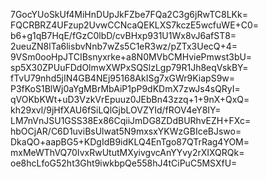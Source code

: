 7GocYUoSkUf4MiHnDUpJkFZbe7FQa2C3g6jRwTC8LKk=
FQCRBRZ4UFzup2UvwCCNcaQEKLXS7kczE5wcfuWE+C0=
b6+g1qB7HqE/fGzC0lbD/cvBHxp931U1Wx8vJ6afST8=
2ueuZN8lTa6lisbvNnb7wZs5C1eR3wz/pZTx3UecQ+4=
9VSm0ooHpJTCIBsnyxrke+a8N0MVbCMHviePmwst3bU=
sp5X30ZPUuFDdOlmwXWPxSQSlzLgp79R1Jh8eqVskBY=
fTvU79nhd5jIN4GB4NEj95168AkISg7xGWr9KiapS9w=
P3fKoS1BlWj0aYgMBrMbAiP1pP9dKDmX7zwJs4sQRyI=
qVOKbKWt+uD3VzkVrEpuuz0JEbBn43zzq+1+9nX+QxQ=
kh29xvl/9jHfXAU6fSiLQlGjbLOVZYId/fROV4eY8IY=
LM7nVnJSU1GSS38Ex86CqiiJmDG8ZDdBURhvEZH+FXc=
hbOCjAR/C6D1uviBsUlwat5N9mxsxYKWzGBIceBJswo=
DkaQO+aapBG5+KDgIdB9idKLQ4EnTgo87QTrRag4YOM=
mxMeWThVQ70IvxRwUtutMXyivgvcAnYYvy2rXIXQRQk=
oe8hcLfoG52ht3Ght9iwkbpQe558hJ4tCiPuC5MSXfU=
